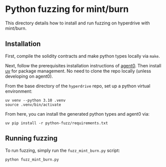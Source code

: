 # Python fuzzing for mint/burn

This directory details how to install and run fuzzing on hyperdrive with mint/burn.

## Installation

First, compile the solidity contracts and make python types locally via `make`.

Next, follow the prerequisites installation instructions of [agent0](https://github.com/delvtech/agent0/blob/main/INSTALL.md).
Then install [uv](https://github.com/astral-sh/uv) for package management. No need to clone the repo locally
(unless developing on agent0).

From the base directory of the `hyperdrive` repo, set up a python virtual environment:

```
uv venv --python 3.10 .venv
source .venv/bin/activate
```

From here, you can install the generated python types and agent0 via:

```
uv pip install -r python-fuzz/requirements.txt
```

## Running fuzzing

To run fuzzing, simply run the `fuzz_mint_burn.py` script:

```
python fuzz_mint_burn.py
```

